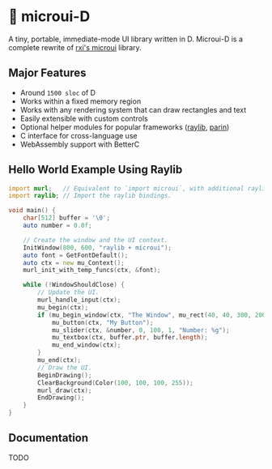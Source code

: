 # 🔩 microui-D

A tiny, portable, immediate-mode UI library written in D.
Microui-D is a complete rewrite of [rxi's microui](https://github.com/rxi/microui) library.

## Major Features

* Around `1500 sloc` of D
* Works within a fixed memory region
* Works with any rendering system that can draw rectangles and text
* Easily extensible with custom controls
* Optional helper modules for popular frameworks ([raylib](source/murl.d), [parin](source/mupr.d))
* C interface for cross-language use
* WebAssembly support with BetterC

## Hello World Example Using Raylib

```d
import murl;   // Equivalent to `import microui`, with additional raylib helper functions.
import raylib; // Import the raylib bindings.

void main() {
    char[512] buffer = '\0';
    auto number = 0.0f;

    // Create the window and the UI context.
    InitWindow(800, 600, "raylib + microui");
    auto font = GetFontDefault();
    auto ctx = new mu_Context();
    murl_init_with_temp_funcs(ctx, &font);

    while (!WindowShouldClose) {
        // Update the UI.
        murl_handle_input(ctx);
        mu_begin(ctx);
        if (mu_begin_window(ctx, "The Window", mu_rect(40, 40, 300, 200))) {
            mu_button(ctx, "My Button");
            mu_slider(ctx, &number, 0, 100, 1, "Number: %g");
            mu_textbox(ctx, buffer.ptr, buffer.length);
            mu_end_window(ctx);
        }
        mu_end(ctx);
        // Draw the UI.
        BeginDrawing();
        ClearBackground(Color(100, 100, 100, 255));
        murl_draw(ctx);
        EndDrawing();
    }
}
```

## Documentation

TODO

